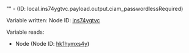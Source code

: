 "" - (ID: local.ins74ygtvc.payload.output.ciam_passwordlessRequired)

Variable written:
Node ID: [ins74ygtvc](../nodes/ins74ygtvc.md)

Variable reads:
* Node (Node ID: [hk1hymxs4y](../nodes/hk1hymxs4y.md))

